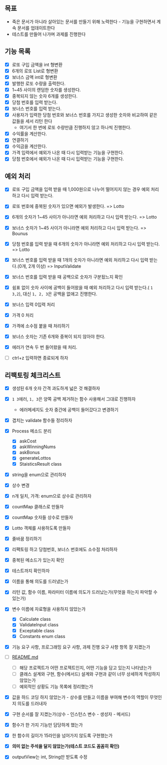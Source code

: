 ## 목표

- 죽은 문서가 아니라 살아있는 문서를 만들기 위해 노력한다 - 기능을 구현하면서 계속 문서를 업데이트한다
- 테스트를 만들어 나가며 과제를 진행한다

## 기능 목록

- [x]  로또 구입 금액을 int 형변환
- [x] 6개의 로또 List<String>로 형변환
- [x] 보너스 금액 int로 형변환
- [x]  발행한 로또 수량을 출력한다.
- [x]  1~45 사이의 랜덤한 숫자를 생성한다.
- [x]  중복되지 않는 숫자 6개를 생성한다.
- [x]  당첨 번호를 입력 받는다.
- [x]  보너스 번호를 입력 받는다.
- [x]  사용자가 입력한 당첨 번호와 보너스 번호를 가지고 생성한 숫자와 비교하여 같은 값들을 세서 리턴 한다
    - 여기서 한 번에 로또 수량만큼 진행하지 않고 하나씩 진행한다.
- [x]  수익률을 계산한다.
- [x] 연결하기
- [x] 수익금을 계산한다.
- [x] 가격 입력에서 예외가 나온 때 다시 입력받는 기능을 구현한다.
- [X] 당첨 번호에서 예외가 나온 때 다시 입력받는 기능을 구현한다.

## 예외 처리

- [x]  로또 구입 금액을 입력 받을 때 1,000원으로 나누어 떨어지지 않는 경우 예외 처리하고 다시 입력 받는다.
- [x] 로또 번호에 중복된 숫자가 있으면 예외가 발생한다. => Lotto
- [x] 6개의 숫자가 1~45 사이가 아니라면 예외 처리하고 다시 입력 받는다. => Lotto
- [x] 보너스 숫자가 1~45 사이가 아니라면 예외 처리하고 다시 입력 받는다. => Bounus
- [x]  당첨 번호를 입력 받을 때 6개의 숫자가 아니라면 예외 처리하고 다시 입력 받는다. => Lotto
- [x]  보너스 번호를 입력 받을 때 1개의 숫자가 아니라면 예외 처리하고 다시 입력 받는다.(0개, 2개 이상) => InputValidate
- [x] 보너스 번호를 입력 받을 때 공백으로 숫자가 구분됬느지 확인
- [x]  쉼표 없이 숫자 사이에 공백이 들어왔을 때 예외 처리하고 다시 입력 받는다.( `1  3,2`), 대신 `1, 2, 3`은 공백을 없애고 진행한다.
- [x] 보너스 입력 0입력 처리
- [x] 가격 0 처리
- [X] 가격에 소수점 붙을 때 처리하기
- [x] 보너스 숫자는 기존 6개와 중복이 되지 않아야 한다.
- [x] 에러가 연속 두 번 들어왔을 때 처리.
- [ ] ctrl+z 입력하면 종료되게 하자


## 리팩토링 체크리스트
- [x] 생성된 6개 숫자 간격 과도하게 넓은 것 해결하자
- [x] `1 3`에러, `1, 3`은 양쪽 공백 제거하는 함수 사용해서 그대로 진행하자
  - 에러메세지도 숫자 중간에 공백이 들어갔다고 변경하기
- [x] 겹치는 validate 함수들 정리하자
- [x] Process 메소드 분리
    - [x] askCost
    - [x] askWinningNums
    - [x] askBonus
    - [x] generateLottos
    - [x] StaisticsResult class
- [x] string을 enum으로 관리하자
- [x] 상수 변경
- [x] n개 일치, 가격: enum으로 상수로 관리하자
- [x] countMap 클래스로 만들자
- [x] countMap 숫자들 상수로 만들자
- [x] Lotto 객체를 사용하도록 만들자
- [x] 줄바꿈 정리하기
- [x] 리팩토링 하고 당첨번호, 보너스 번호에도 소수점 처리하자
- [x] 중복된 메소드가 있는지 확인
- [x] 테스트까지 확인하자


- [x]  이름을 통해 의도를 드러냈는가
- [x]  리턴 값, 함수 이름, 파라미터 이름에 의도가 드러났는가(무엇을 하는지 파악할 수 있는가)
- [x]  변수 이름에 자료형을 사용하지 않았는가
      - [x] Calculate class
      - [x] ValidateInput class
      - [x] Exceptable class
      - [x] Constants enum class
- [x]  기능 요구 사항, 프로그래밍 요구 사항, 과제 진행 요구 사항 항목 잘 지켰는가
- [ ]  [README.md](http://README.md)
     - [ ]  해당 프로젝트가 어떤 프로젝트인지, 어떤 기능을 담고 있는지 나타냈는가
     - [ ]  클래스 설계와 구현, 함수(메서드) 설계와 구현과 같이 너무 상세하게 작성하지 않았는가
     - [ ]  예외적인 상황도 기능 목록에 정리했는가
- [x]  값을 하드 코딩 하지 않았는가 - 상수를 만들고 이름을 부여해 변수의 역할이 무엇인지 의도를 드러내자
- [x]  구현 순서를 잘 지켰는가(상수 - 인스턴스 변수 - 생성자 - 메서드)
- [x]  함수가 한 가지 기능만 담당하게 했는가
- [x]  한 함수의 길이가 15라인을 넘어가지 않도록 구현했는가
- [x]  **의미 없는 주석을 달지 않았는가(테스트 코드도 꼼꼼히 확인)**
- [x] outputView는 int, String만 받도록 수정
